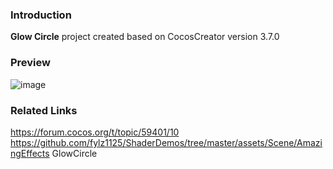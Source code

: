 ### Introduction
**Glow Circle** project created based on CocosCreator version 3.7.0

### Preview
![image](../../../gif/202207/2022070409.gif)

### Related Links
https://forum.cocos.org/t/topic/59401/10        
https://github.com/fylz1125/ShaderDemos/tree/master/assets/Scene/AmazingEffects GlowCircle